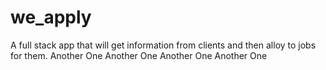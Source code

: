 # we_apply

A full stack app that will get information from clients and then alloy to jobs for them.
Another One
Another One
Another One
Another One


